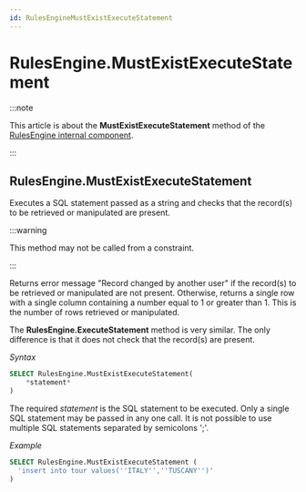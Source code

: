 ```yaml
---
id: RulesEngineMustExistExecuteStatement
---
```


# RulesEngine.MustExistExecuteStatement




:::note

This article is about the **MustExistExecuteStatement** method of the [RulesEngine internal component](/Extensions/RulesEngine_internal_component).

:::

## **RulesEngine.MustExistExecuteStatement**

Executes a SQL statement passed as a string and checks that the record(s) to be retrieved or manipulated are present.


:::warning

This method may not be called from a constraint.

:::

Returns error message "Record changed by another user" if the record(s) to be retrieved or manipulated are not present. Otherwise, returns a single row with a single column containing a number equal to 1 or greater than 1. This is the number of rows retrieved or manipulated.

The **RulesEngine.ExecuteStatement** method is very similar. The only difference is that it does not check that the record(s) are present.

*Syntax*

```sql
SELECT RulesEngine.MustExistExecuteStatement(
    *statement*
)
```

The required *statement* is the SQL statement to be executed. Only a single SQL statement may be passed in any one call. It is not possible to use multiple SQL statements separated by semicolons ';'.

*Example*

```sql
SELECT RulesEngine.MustExistExecuteStatement (
  'insert into tour values(''ITALY'',''TUSCANY'')'
)
```

 